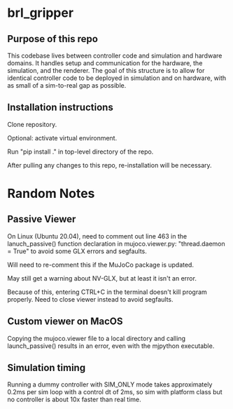 # brl_gripper

## Purpose of this repo

This codebase lives between controller code and simulation and hardware domains.
It handles setup and communication for the hardware, the simulation, and the renderer.
The goal of this structure is to allow for identical controller code to be deployed in simulation and on hardware,  with as small of a sim-to-real gap as possible.

## Installation instructions

Clone repository.

Optional: activate virtual environment.

Run "pip install ." in top-level directory of the repo.

After pulling any changes to this repo, re-installation will be necessary.

# Random Notes

## Passive Viewer ##

On Linux (Ubuntu 20.04), need to comment out line 463 in the lanuch_passive() function declaration in mujoco.viewer.py: "thread.daemon = True" to avoid some GLX errors and segfaults.

Will need to re-comment this if the MuJoCo package is updated.

May still get a warning about NV-GLX, but at least it isn't an error.

Because of this, entering CTRL+C in the terminal doesn't kill program properly. Need to close viewer instead to avoid segfaults.

## Custom viewer on MacOS ##

Copying the mujoco.viewer file to a local directory and calling launch_passive() results in an error, even with the mjpython executable.

## Simulation timing

Running a dummy controller with SIM_ONLY mode takes approximately 0.2ms per sim loop with a control dt of 2ms, so sim with platform class but no controller is about 10x faster than real time.